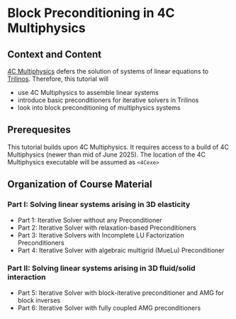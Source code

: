 # Block Preconditioning in 4C Multiphysics

## Context and Content

[4C Multiphysics](https://4c-multiphysics.org) defers the solution of systems of linear equations to [Trilinos](https://trilinos.github.io).
Therefore, this tutorial will

- use 4C Multiphysics to assemble linear systems
- introduce basic preconditioners for iterative solvers in Trilinos
- look into block preconditioning of multiphysics systems

## Prerequesites

This tutorial builds upon 4C Multiphysics.
It requires access to a build of 4C Multiphysics (newer than mid of June 2025).
The location of the 4C Multiphysics executable will be assumed as `<4Cexe>`

## Organization of Course Material

### Part I: Solving linear systems arising in 3D elasticity

- Part 1: Iterative Solver without any Preconditioner
- Part 2: Iterative Solver with relaxation-based Preconditioners
- Part 3: Iterative Solvers with Incomplete LU Factorization Preconditioners
- Part 4: Iterative Solver with algebraic multigrid (MueLu) Preconditioner

### Part II: Solving linear systems arising in 3D fluid/solid interaction

- Part 5: Iterative Solver with block-iterative preconditioner and AMG for block inverses
- Part 6: Iterative Solver with fully coupled AMG preconditioners
